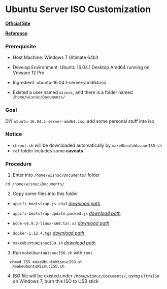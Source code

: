 # Ubuntu Server ISO Customization

[**Official Site**](https://help.ubuntu.com/community/InstallCDCustomization)

[**Reference**](http://askubuntu.com/questions/409607/how-to-create-a-customized-ubuntu-server-iso)

### Prerequisite
+ Host Machine: Windows 7 Ultimate 64bit<p>
+ Develop Environment: Ubuntu 16.04.1 Desktop Amd64 running on Vmware 12 Pro<p>
+ Ingredient: ubuntu-16.04.1-server-amd64.iso<p>
+ Existed a user named `wisnuc`, and there is a folder named `/home/wisnuc/Documents/`<p>

### Goal
  DIY `ubuntu-16.04.1-server-amd64.iso`, add some personal stuff into iso<p>

### Notice
  + `chroot.sh` will be downloaded automatically by `makeUbuntuWisnucISO.sh`
  + `ref` folder includes some **caveats**

### Procedure

1. Enter into `/home/wisnuc/Documents/` folder

  `cd /home/wisnuc/Documents/`

2. Copy some files into this folder<p>
  - `appifi-bootstrap.js.sha1` [*download path*](https://raw.githubusercontent.com/wisnuc/appifi-bootstrap/release/appifi-bootstrap.js.sha1)<p>
  - `appifi-bootstrap-update.packed.js` [*download path*](https://raw.githubusercontent.com/wisnuc/appifi-bootstrap-update/release/appifi-bootstrap-update.packed.js)<p>
  - `node-v6.9.2-linux-x64.tar.xz` [*download path*](https://nodejs.org/dist/v6.9.2/node-v6.9.2-linux-x64.tar.xz)<p>
  - `docker-1.12.4.tgz` [*download path*](https://get.docker.com/builds/Linux/x86_64/docker-1.12.4.tgz)<p>
  - `makeUbuntuWisnucISO.sh` [*download path*](https://raw.githubusercontent.com/JiangWeiGitHub/UbuntuDesktopISOCustomization/master/ubuntuServerISO/makeUbuntuWisnucISO.sh)<p>

3. Run `makeUbuntuWisnucISO.sh` with `root`

  ```
    chmod 755 makeUbuntuWisnucISO.sh
    ./makeUbuntuWisnucISO.sh
  ```
  
4. ISO file will be existed under `/home/wisnuc/Documents/`, using `UltraISO` on Windows 7, burn this ISO to USB stick
